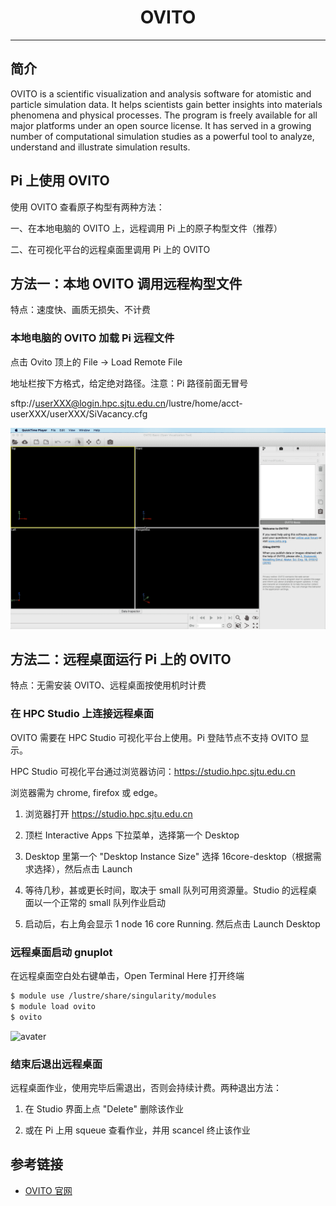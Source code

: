 # <center>OVITO</center> 

-----

## 简介

OVITO is a scientific visualization and analysis software for atomistic and particle simulation data. It helps scientists gain better insights into materials phenomena and physical processes. The program is freely available for all major platforms under an open source license. It has served in a growing number of computational simulation studies as a powerful tool to analyze, understand and illustrate simulation results.


## Pi 上使用 OVITO

使用 OVITO 查看原子构型有两种方法：

一、在本地电脑的 OVITO 上，远程调用 Pi 上的原子构型文件（推荐）

二、在可视化平台的远程桌面里调用 Pi 上的 OVITO


## 方法一：本地 OVITO 调用远程构型文件

特点：速度快、画质无损失、不计费

### 本地电脑的 OVITO 加载 Pi 远程文件

点击 Ovito 顶上的 File -> Load Remote File

地址栏按下方格式，给定绝对路径。注意：Pi 路径前面无冒号

sftp://userXXX@login.hpc.sjtu.edu.cn/lustre/home/acct-userXXX/userXXX/SiVacancy.cfg


![avater](../img/ovito2.gif)


## 方法二：远程桌面运行 Pi 上的 OVITO

特点：无需安装 OVITO、远程桌面按使用机时计费

### 在 HPC Studio 上连接远程桌面

OVITO 需要在 HPC Studio 可视化平台上使用。Pi 登陆节点不支持 OVITO 显示。

HPC Studio 可视化平台通过浏览器访问：https://studio.hpc.sjtu.edu.cn

浏览器需为 chrome, firefox 或 edge。

1. 浏览器打开 https://studio.hpc.sjtu.edu.cn

2. 顶栏 Interactive Apps 下拉菜单，选择第一个 Desktop

3. Desktop 里第一个 "Desktop Instance Size" 选择 16core-desktop（根据需求选择），然后点击 Launch

4. 等待几秒，甚或更长时间，取决于 small 队列可用资源量。Studio 的远程桌面以一个正常的 small 队列作业启动

5. 启动后，右上角会显示 1 node 16 core Running. 然后点击 Launch Desktop


###  远程桌面启动 gnuplot

在远程桌面空白处右键单击，Open Terminal Here 打开终端

```bash
$ module use /lustre/share/singularity/modules
$ module load ovito
$ ovito
```

![avater](../img/ovito.gif)

###  结束后退出远程桌面

远程桌面作业，使用完毕后需退出，否则会持续计费。两种退出方法：

1. 在 Studio 界面上点 "Delete" 删除该作业

2. 或在 Pi 上用 squeue 查看作业，并用 scancel 终止该作业






## 参考链接

- [OVITO 官网](http://ovito.org)

